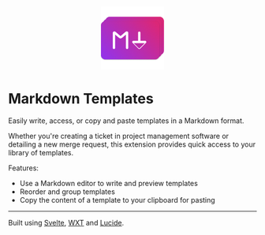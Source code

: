 <div align="center">
  <img alt="Markdown Templates Icon" src='src/public/icon/128.png' />
</div>

# Markdown Templates

Easily write, access, or copy and paste templates in a Markdown format.

Whether you're creating a ticket in project management software or detailing a new merge request, this extension provides quick access to your library of templates.

Features:

- Use a Markdown editor to write and preview templates
- Reorder and group templates
- Copy the content of a template to your clipboard for pasting

---

Built using [Svelte](https://svelte.dev/), [WXT](https://wxt.dev/) and [Lucide](https://lucide.dev/).
